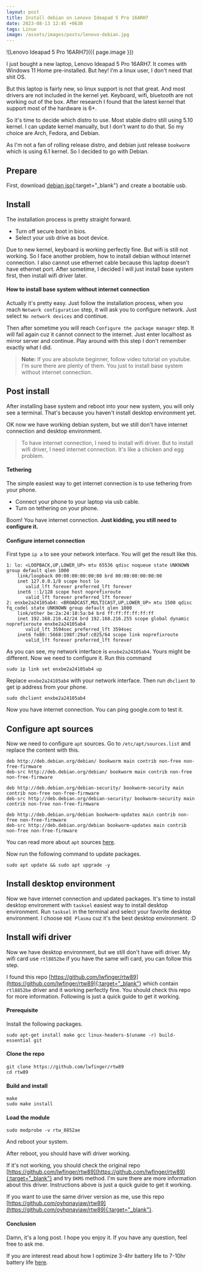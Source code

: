 ```yaml
---
layout: post
title: Install debian on Lenovo Ideapad 5 Pro 16ARH7
date: 2023-08-13 12:45 +0630
tags: Linux
image: /assets/images/posts/lenovo-debian.jpg
---
```


![Lenovo Ideapad 5 Pro 16ARH7]({{ page.image }})

I just bought a new laptop, Lenovo Ideapad 5 Pro 16ARH7. 
It comes with Windows 11 Home pre-installed. 
But hey! I'm a linux user, I don't need that shit OS.

But this laptop is fairly new, so linux support is not that great.
And most drivers are not included in the kernel yet.
Keyboard, wifi, bluetooth are not working out of the box.
After research I found that the latest kernel that support most of the hardware is 6+.

So it's time to decide which distro to use. Most stable distro still using 5.10 kernel.
I can update kernel manually, but I don't want to do that. 
So my choice are Arch, Fedora, and Debian.

As I'm not a fan of rolling release distro, and debian just release `bookworm` which is using 6.1 kernel.
So I decided to go with Debian. 


## Prepare

First, download [debian iso](https://www.debian.org/){:target="_blank"} and create a bootable usb.

## Install

The installation process is pretty straight forward.

- Turn off secure boot in bios.
- Select your usb drive as boot device.

Due to new kernel, keyboard is working perfectly fine. But wifi is still not working.
So I face another problem, how to install debian without internet connection. 
I also cannot use ethernet cable because this laptop doesn't have ethernet port.
After sometime, I decided I will just install base system first, then install wifi driver later.

#### How to install base system without internet connection

Actually it's pretty easy. Just follow the installation process, when you reach `Network configuration` step,
it will ask you to configure network. Just select `No network devices` and continue.

Then after sometime you will reach `Configure the package manager` step.
It will fail again cuz it cannot connect to the internet. 
Just enter localhost as mirror server and continue. Play around with this step I don't remember exactly what I did.

> __Note:__ If you are absolute beginner, follow video tutorial on youtube. I'm sure there are plenty of them.
You just to install base system without internet connection.

## Post install

After installing base system and reboot into your new system, you will only see a terminal.
That's because you haven't install desktop environment yet.

OK now we have working debian system, but we still don't have internet connection and desktop environment.

> To have internet connection, I need to install wifi driver. 
> But to install wifi driver, I need internet connection. It's like a chicken and egg problem.

#### Tethering

The simple easiest way to get internet connection is to use tethering from your phone.

- Connect your phone to your laptop via usb cable.
- Turn on tethering on your phone.

Boom! You have internet connection. **Just kidding, you still need to configure it.**

#### Configure internet connection

First type `ip a` to see your network interface. You will get the result like this.

```
1: lo: <LOOPBACK,UP,LOWER_UP> mtu 65536 qdisc noqueue state UNKNOWN group default qlen 1000
    link/loopback 00:00:00:00:00:00 brd 00:00:00:00:00:00
    inet 127.0.0.1/8 scope host lo
       valid_lft forever preferred_lft forever
    inet6 ::1/128 scope host noprefixroute
       valid_lft forever preferred_lft forever
2: enxbe2a24105ab4: <BROADCAST,MULTICAST,UP,LOWER_UP> mtu 1500 qdisc fq_codel state UNKNOWN group default qlen 1000
    link/ether be:2a:24:10:5a:b4 brd ff:ff:ff:ff:ff:ff
    inet 192.168.216.42/24 brd 192.168.216.255 scope global dynamic noprefixroute enxbe2a24105ab4
       valid_lft 3594sec preferred_lft 3594sec
    inet6 fe80::5668:198f:29af:c025/64 scope link noprefixroute
       valid_lft forever preferred_lft forever
```

As you can see, my network interface is `enxbe2a24105ab4`. Yours might be different.
Now we need to configure it. Run this command

```
sudo ip link set enxbe2a24105ab4 up
```

Replace `enxbe2a24105ab4` with your network interface. 
Then run `dhclient` to get ip address from your phone.

```
sudo dhclient enxbe2a24105ab4
```

Now you have internet connection. You can ping google.com to test it.

## Configure apt sources

Now we need to configure `apt` sources.
Go to `/etc/apt/sources.list` and replace the content with this.


```
deb http://deb.debian.org/debian/ bookworm main contrib non-free non-free-firmware
deb-src http://deb.debian.org/debian/ bookworm main contrib non-free non-free-firmware

deb http://deb.debian.org/debian-security/ bookworm-security main contrib non-free non-free-firmware
deb-src http://deb.debian.org/debian-security/ bookworm-security main contrib non-free non-free-firmware

deb http://deb.debian.org/debian bookworm-updates main contrib non-free non-free-firmware
deb-src http://deb.debian.org/debian bookworm-updates main contrib non-free non-free-firmware
```

You can read more about `apt` sources [here](https://wiki.debian.org/SourcesList).

Now run the following command to update packages.

```
sudo apt update && sudo apt upgrade -y
```

## Install desktop environment

Now we have internet connection and updated packages.
It's time to install desktop environment with `tasksel` easiest way to install desktop environment.
Run `tasksel` in the terminal and select your favorite desktop environment. I choose `KDE Plasma` 
cuz it's the best desktop environment. :D 

## Install wifi driver

Now we have desktop environment, but we still don't have wifi driver.
My wifi card use `rtl8852be` if you have the same wifi card, you can follow this step.

I found this repo [https://github.com/lwfinger/rtw89](https://github.com/lwfinger/rtw89){:target="_blank"} which contain `rtl8852be` driver and
it working perfectly fine. You should check this repo for more information. Following is just a quick guide to get it working.

#### Prerequisite

Install the following packages.

```
sudo apt-get install make gcc linux-headers-$(uname -r) build-essential git
```

#### Clone the repo

```
git clone https://github.com/lwfinger/rtw89
cd rtw89
```

#### Build and install

```
make
sudo make install
```

#### Load the module

```
sudo modprobe -v rtw_8852ae
```

And reboot your system.

After reboot, you should have wifi driver working.

If it's not working, you should check the original repo
[https://github.com/lwfinger/rtw89](https://github.com/lwfinger/rtw89){:target="_blank"}
and try `DKMS` method. I'm sure there are more information about this driver.
Instructions above is just a quick guide to get it working.

If you want to use the same driver version as me, 
use this repo [https://github.com/oyhpnayiaw/rtw89](https://github.com/oyhpnayiaw/rtw89){:target="_blank"}.

#### Conclusion

Damn, it's a long post. I hope you enjoy it. If you have any question, feel free to ask me.

If you are interest read about how I optimize 3-4hr battery life to 7-10hr battery life
[here](/articles/optimize-3hr-battery-life-to-8hr-in-my-debian-laptop).
